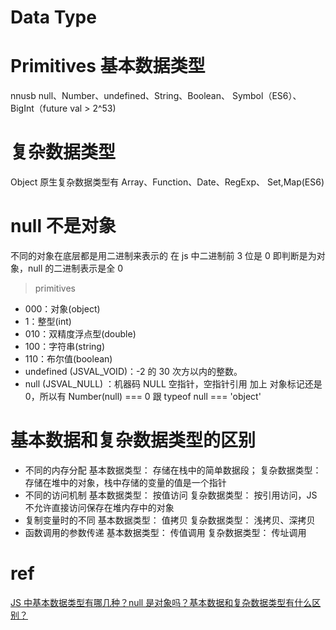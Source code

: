 # Data Type

# Primitives 基本数据类型

nnusb null、Number、undefined、String、Boolean、 Symbol（ES6）、 BigInt（future val > 2^53)

# 复杂数据类型

Object
原生复杂数据类型有 Array、Function、Date、RegExp、 Set,Map(ES6)

# null 不是对象

不同的对象在底层都是用二进制来表示的
在 js 中二进制前 3 位是 0 即判断是为对象，null 的二进制表示是全 0

> primitives

- 000：对象(object)
- 1：整型(int)
- 010：双精度浮点型(double)
- 100：字符串(string)
- 110：布尔值(boolean)
- undefined (JSVAL_VOID)：-2 的 30 次方以内的整数。
- null (JSVAL_NULL) ：机器码 NULL 空指针，空指针引用 加上 对象标记还是 0，所以有 Number(null) === 0 跟 typeof null === 'object'

# 基本数据和复杂数据类型的区别

- 不同的内存分配
  基本数据类型： 存储在栈中的简单数据段；
  复杂数据类型： 存储在堆中的对象，栈中存储的变量的值是一个指针
- 不同的访问机制
  基本数据类型： 按值访问
  复杂数据类型： 按引用访问，JS 不允许直接访问保存在堆内存中的对象
- 复制变量时的不同
  基本数据类型： 值拷贝
  复杂数据类型： 浅拷贝、深拷贝
- 函数调用的参数传递
  基本数据类型： 传值调用
  复杂数据类型： 传址调用

# ref

[JS 中基本数据类型有哪几种？null 是对象吗？基本数据和复杂数据类型有什么区别？](https://github.com/YvetteLau/Step-By-Step/issues/5)
